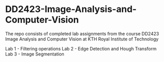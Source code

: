 # DD2423-Image-Analysis-and-Computer-Vision
The repo consists of completed lab assignments from the course DD2423 Image Analysis and Computer Vision at KTH Royal Institute of Technology

Lab 1 - Filtering operations
Lab 2 - Edge Detection and Hough Transform
Lab 3 - Image Segmentation

